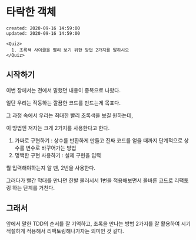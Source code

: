 # 타락한 객체

```text
created: 2020-09-16 14:59:00
updated: 2020-09-16 14:59:00
```

```text
<Quiz>
  1. 초록색 사이클을 빨리 보기 위한 방법 2가지를 말하시오
</Quiz>
```

## 시작하기

이번 장에서는 전에서 말했던 내용이 중복으로 나왔다.

일단 우리는 작동하는 깔끔한 코드를 만드는게 목표다.

그 과정 속에서 우리는 최대한 빨리 초록색을 보길 원하는데,

이 방법엔 저자는 크게 2가지를 사용한다고 한다.

1. 가짜로 구현하기 : 상수를 반환하게 만들고 진짜 코드를 얻을 때까지 단계적으로 상수를 변수로 바꾸어가는 방법
2. 명백한 구현 사용하기 : 실제 구현을 입력

뭘 입력해야하는지 알 땐, 2번을 사용한다.

그러다가 빨간 막대를 만나면 한발 물러서서 1번을 적용해보면서 올바른 코드로 리팩토링 하는 단계를 거친다.

## 그래서

앞에서 말한 TDD의 순서를 잘 기억하고, 초록을 만나는 방법 2가지를 잘 활용하여 시기적절하게 적용해서 리팩토링해나가자는 의미인 것 같다.
